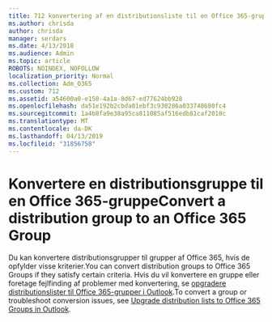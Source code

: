 ```yaml
---
title: 712 konvertering af en distributionsliste til en Office 365-gruppe
ms.author: chrisda
author: chrisda
manager: serdars
ms.date: 4/13/2018
ms.audience: Admin
ms.topic: article
ROBOTS: NOINDEX, NOFOLLOW
localization_priority: Normal
ms.collection: Adm_O365
ms.custom: 712
ms.assetid: a54600a0-e150-4a1a-8d67-ed77624bb928
ms.openlocfilehash: da51e192b2cbda01ebf3c930286a033748680fc4
ms.sourcegitcommit: 1a4b8fa9e38a95ca811085af516edb81caf2018c
ms.translationtype: MT
ms.contentlocale: da-DK
ms.lasthandoff: 04/13/2019
ms.locfileid: "31856758"
---
```

# <a name="convert-a-distribution-group-to-an-office-365-group"></a><span data-ttu-id="924fb-102">Konvertere en distributionsgruppe til en Office 365-gruppe</span><span class="sxs-lookup"><span data-stu-id="924fb-102">Convert a distribution group to an Office 365 Group</span></span>

<span data-ttu-id="924fb-103">Du kan konvertere distributionsgrupper til grupper af Office 365, hvis de opfylder visse kriterier.</span><span class="sxs-lookup"><span data-stu-id="924fb-103">You can convert distribution groups to Office 365 Groups if they satisfy certain criteria.</span></span> <span data-ttu-id="924fb-104">Hvis du vil konvertere en gruppe eller foretage fejlfinding af problemer med konvertering, se [opgradere distributionslister til Office 365-grupper i Outlook](https://support.office.com/article/787D7A75-E201-46F3-A242-F698162FF09F).</span><span class="sxs-lookup"><span data-stu-id="924fb-104">To convert a group or troubleshoot conversion issues, see [Upgrade distribution lists to Office 365 Groups in Outlook](https://support.office.com/article/787D7A75-E201-46F3-A242-F698162FF09F).</span></span>
